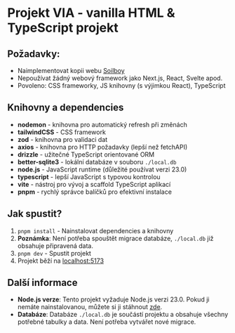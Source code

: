 # Projekt VIA - vanilla HTML & TypeScript projekt

## Požadavky:

-   Naimplementovat kopii webu [Soilboy](https://www.soilboy.sg/)
-   Nepoužívat žádný webový framework jako Next.js, React, Svelte apod.
-   Povoleno: CSS frameworky, JS knihovny (s výjimkou React), TypeScript

## Knihovny a dependencies

-   **nodemon** - knihovna pro automatický refresh při změnách
-   **tailwindCSS** - CSS framework
-   **zod** - knihovna pro validaci dat
-   **axios** - knihovna pro HTTP požadavky (lepší než fetchAPI)
-   **drizzle** - užitečné TypeScript orientované ORM
-   **better-sqlite3** - lokální databáze v souboru `./local.db`
-   **node.js** - JavaScript runtime (důležité používat verzi 23.0)
-   **typescript** - lepší JavaScript s typovou kontrolou
-   **vite** - nástroj pro vývoj a scaffold TypeScript aplikací
-   **pnpm** - rychlý správce balíčků pro efektivní instalace

## Jak spustit?

1. `pnpm install` - Nainstalovat dependencies a knihovny
2. **Poznámka**: Není potřeba spouštět migrace databáze, `./local.db` již obsahuje připravená data.
3. `pnpm dev` - Spustit projekt
4. Projekt běží na [localhost:5173](http://localhost:5173)

## Další informace

-   **Node.js verze**: Tento projekt vyžaduje Node.js verzi 23.0. Pokud ji nemáte nainstalovanou, můžete si ji stáhnout [zde](https://nodejs.org/en/download/prebuilt-installer).
-   **Databáze**: Databáze `./local.db` je součástí projektu a obsahuje všechny potřebné tabulky a data. Není potřeba vytvářet nové migrace.
